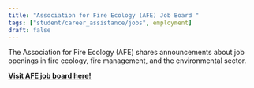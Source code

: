```yaml
---
title: "Association for Fire Ecology (AFE) Job Board "
tags: ["student/career_assistance/jobs", employment]
draft: false
---
```


The Association for Fire Ecology (AFE) shares announcements about job openings in fire ecology, fire management, and the environmental sector.

[**Visit AFE job board here!**](https://fireecology.org/jobs-board)


